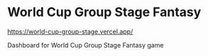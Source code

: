 # World Cup Group Stage Fantasy

https://world-cup-group-stage.vercel.app/

Dashboard for World Cup Group Stage Fantasy game
